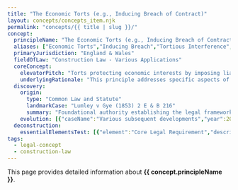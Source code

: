 ```yaml
---
title: "The Economic Torts (e.g., Inducing Breach of Contract)"
layout: concepts/concepts_item.njk
permalink: "concepts/{{ title | slug }}/"
concept:
  principleName: "The Economic Torts (e.g., Inducing Breach of Contract)"
  aliases: ["Economic Torts","Inducing Breach","Tortious Interference","Unlawful Interference"]
  primaryJurisdiction: "England & Wales"
  fieldOfLaw: "Construction Law - Various Applications"
  coreConcept:
    elevatorPitch: "Torts protecting economic interests by imposing liability for intentionally interfering with contractual relations or causing economic loss through unlawful means."
    underlyingRationale: "This principle addresses specific aspects of construction law relationships and liabilities, providing structured legal framework for the economic torts (e.g., inducing breach of contract) issues."
  discovery:
    origin:
      type: "Common Law and Statute"
      landmarkCase: "Lumley v Gye (1853) 2 E & B 216"
      summary: "Foundational authority establishing the legal framework for the economic torts (e.g., inducing breach of contract) in construction and commercial law contexts."
    evolution: [{"caseName":"Various subsequent developments","year":2000,"contribution":"Continued judicial and legislative refinement of the principle's application and scope in modern construction law."}]
  deconstruction:
    essentialElementsTest: [{"element":"Core Legal Requirement","description":"The fundamental requirement that must be established to successfully apply the economic torts (e.g., inducing breach of contract) in construction law contexts."},{"element":"Factual Foundation","description":"The specific factual circumstances that must exist to trigger application of this legal principle."},{"element":"Legal Consequence Test","description":"The test for determining when the principle's legal consequences should apply to the particular circumstances."}]
tags: 
  - legal-concept
  - construction-law
---
```


This page provides detailed information about **{{ concept.principleName }}**.
